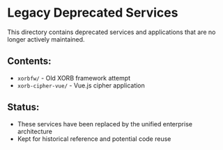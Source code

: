 # Legacy Deprecated Services

This directory contains deprecated services and applications that are no longer actively maintained.

##  Contents:
- `xorbfw/` - Old XORB framework attempt
- `xorb-cipher-vue/` - Vue.js cipher application

##  Status:
- These services have been replaced by the unified enterprise architecture
- Kept for historical reference and potential code reuse